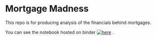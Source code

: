 # Mortgage Madness

This repo is for producing analysis of the financials behind mortgages.

You can see the notebook hosted on binder [![here](https://mybinder.org/badge_logo.svg)](https://mybinder.org/v2/gh/bwarren2/mortgage_madness/HEAD?filepath=Mortgages.ipynb)
.